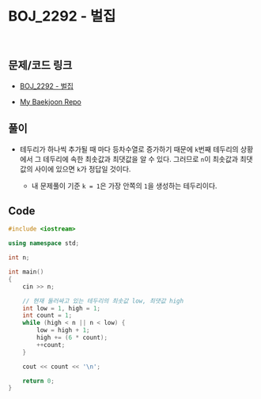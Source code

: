 # BOJ_2292 - 벌집

&nbsp;

## 문제/코드 링크

- [BOJ_2292 - 벌집](https://www.acmicpc.net/problem/2292)

- [My Baekjoon Repo](https://github.com/Meantint/Baekjoon)

## 풀이

- 테두리가 하나씩 추가될 때 마다 등차수열로 증가하기 때문에 `k`번째 테두리의 상황에서 그 테두리에 속한 최솟값과 최댓값을 알 수 있다. 그러므로 `n`이 최솟값과 최댓값의 사이에 있으면 `k`가 정답일 것이다.

  - 내 문제풀이 기준 `k = 1`은 가장 안쪽의 `1`을 생성하는 테두리이다.

## Code

```cpp
#include <iostream>

using namespace std;

int n;

int main()
{
    cin >> n;

    // 현재 둘러싸고 있는 테두리의 최솟값 low, 최댓값 high
    int low = 1, high = 1;
    int count = 1;
    while (high < n || n < low) {
        low = high + 1;
        high += (6 * count);
        ++count;
    }

    cout << count << '\n';

    return 0;
}
```
